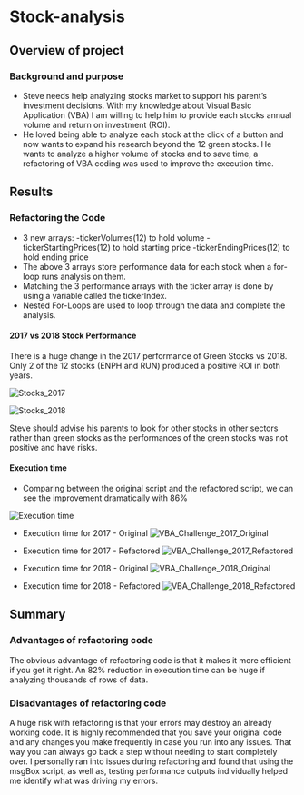 # Stock-analysis
## Overview of project
### Background and purpose
* Steve needs help analyzing stocks market to support his parent’s investment decisions. With my knowledge about Visual Basic Application (VBA) I am willing to help him to provide each stocks annual volume and return on investment (ROI).
* He loved being able to analyze each stock at the click of a button and now wants to expand his research beyond the 12 green stocks. He wants to analyze a higher volume of stocks and to save time, a refactoring of VBA coding was used to improve the execution time.
## Results
### Refactoring the Code
* 3 new arrays: -tickerVolumes(12) to hold volume -tickerStartingPrices(12) to hold starting price -tickerEndingPrices(12) to hold ending price
* The above 3 arrays store performance data for each stock when a for-loop runs analysis on them. 
* Matching the 3 performance arrays with the ticker array is done by using a variable called the tickerIndex.
* Nested For-Loops are used to loop through the data and complete the analysis.

#### 2017 vs 2018 Stock Performance
There is a huge change in the 2017 performance of Green Stocks vs 2018. Only 2 of the 12 stocks (ENPH and RUN) produced a positive ROI in both years.

![Stocks_2017](https://user-images.githubusercontent.com/100484606/159107810-71958f2d-7cb6-41a8-a8e2-cbd5684b7b37.JPG)

![Stocks_2018](https://user-images.githubusercontent.com/100484606/159107817-36c1e1c2-3c43-4241-a085-07f5d6b915f6.JPG)

Steve should advise his parents to look for other stocks in other sectors rather than green stocks as the performances of the green stocks was not positive and have risks. 

#### Execution time
* Comparing between the original script and the refactored script, we can see the improvement dramatically with 86%

![Execution time](https://user-images.githubusercontent.com/100484606/159107458-670d397b-1f08-4041-8e2b-6d1a1ed26fa9.PNG)

* Execution time for 2017 - Original
![VBA_Challenge_2017_Original](https://user-images.githubusercontent.com/100484606/159107476-412fa9a3-5494-4011-9f14-0e39cddf634c.PNG)

* Execution time for 2017 - Refactored
![VBA_Challenge_2017_Refactored](https://user-images.githubusercontent.com/100484606/159107486-ade61b40-6937-419e-80bb-c32daade4e3c.PNG)

* Execution time for 2018 - Original
![VBA_Challenge_2018_Original](https://user-images.githubusercontent.com/100484606/159107493-9d5203f2-bb48-42f7-a292-e19131f3b9c1.PNG)

* Execution time for 2018 - Refactored
![VBA_Challenge_2018_Refactored](https://user-images.githubusercontent.com/100484606/159107465-692d0f27-5bdf-4411-8f33-4eb86d910c92.PNG)


## Summary

### Advantages of refactoring code
The obvious advantage of refactoring code is that it makes it more efficient if you get it right. An 82% reduction in execution time can be huge if analyzing thousands of rows of data.

### Disadvantages of refactoring code
A huge risk with refactoring is that your errors may destroy an already working code. It is highly recommended that you save your original code and any changes you make frequently in case you run into any issues. That way you can always go back a step without needing to start completely over. I personally ran into issues during refactoring and found that using the msgBox script, as well as, testing performance outputs individually helped me identify what was driving my errors.
